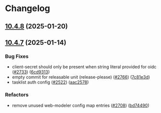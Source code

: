 # Changelog

## [10.4.8](https://github.com/camunda/camunda-platform-helm/compare/camunda-platform-8.5-v10.4.7...camunda-platform-8.5-10.4.8) (2025-01-20)


## [10.4.7](https://github.com/camunda/camunda-platform-helm/compare/camunda-platform-8.5-v10.4.6...camunda-platform-8.5-10.4.7) (2025-01-14)


### Bug Fixes

* client-secret should only be present when string literal provided for oidc ([#2733](https://github.com/camunda/camunda-platform-helm/issues/2733)) ([6cd9313](https://github.com/camunda/camunda-platform-helm/commit/6cd9313aed1474d2c92143e7ea8b33ae3bd3a634))
* empty commit for releasable unit (release-please) ([#2766](https://github.com/camunda/camunda-platform-helm/issues/2766)) ([7c81e3d](https://github.com/camunda/camunda-platform-helm/commit/7c81e3db92a47be163a8bb7a4efe26cdfab10551))
* tasklist auth config ([#2522](https://github.com/camunda/camunda-platform-helm/issues/2522)) ([aac2578](https://github.com/camunda/camunda-platform-helm/commit/aac2578d4701d44918f250b299693643a6de767e))


### Refactors

* remove unused web-modeler config map entries ([#2708](https://github.com/camunda/camunda-platform-helm/issues/2708)) ([bd74490](https://github.com/camunda/camunda-platform-helm/commit/bd744904ded9f3f308d07c2b3e62755ef6429cdc))
